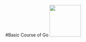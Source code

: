 <br>
<div align="center">
  #Basic Course of Go
  <img height="100" src="https://frontdeskhelpers.com/es/wp-content/uploads/sites/2/2021/10/golang-1024x578.png" />
</div>
<br>
<div>
  
